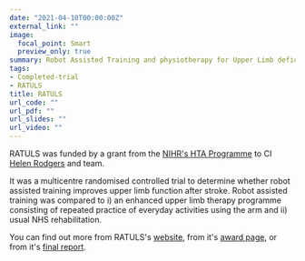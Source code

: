 ```yaml
---
date: "2021-04-10T00:00:00Z"
external_link: ""
image:
  focal_point: Smart
  preview_only: true
summary: Robot Assisted Training and physiotherapy for Upper Limb deficiency after Stroke
tags:
- Completed-trial
- RATULS
title: RATULS
url_code: ""
url_pdf: ""
url_slides: ""
url_video: ""
---
```


RATULS was funded by a grant from the [NIHR's HTA Programme](https://www.nihr.ac.uk/explore-nihr/funding-programmes/health-technology-assessment.htm) to CI [Helen Rodgers](https://www.ncl.ac.uk/medical-sciences/people/profile/helenrodgers.html) and team.

It was a multicentre randomised controlled trial to determine whether robot assisted training improves upper limb function after stroke.
Robot assisted training was compared to i) an enhanced upper limb therapy programme consisting of repeated practice of everyday activities using the arm and ii) usual NHS rehabilitation.

You can find out more from RATULS's [website](http://research.ncl.ac.uk/ratuls/), from it's [award page](https://www.journalslibrary.nihr.ac.uk/programmes/hta/112605#/), or from it's [final report](https://doi.org/10.3310/hta24540).

